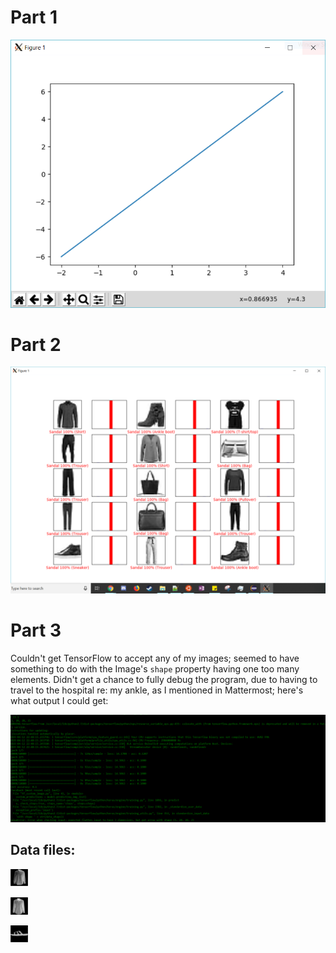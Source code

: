 # Part 1

![Part 1](https://github.com/drochecsp2017/CSCI4966/blob/master/images/lab11/part%201.PNG)

# Part 2

![Part 2](https://github.com/drochecsp2017/CSCI4966/blob/master/images/lab11/part2.PNG)

# Part 3

Couldn't get TensorFlow to accept any of my images; seemed to have something to do with the Image's `shape` property having one too many
elements. Didn't get a chance to fully debug the program, due to having to travel to the hospital re: my ankle, as I mentioned in
Mattermost; here's what output I could get:

![Part 3](https://github.com/drochecsp2017/CSCI4966/blob/master/images/lab11/part3.PNG)

## Data files:

![](https://github.com/drochecsp2017/CSCI4966/blob/master/images/lab11/data1.PNG)

![](https://github.com/drochecsp2017/CSCI4966/blob/master/images/lab11/data2.PNG)

![](https://github.com/drochecsp2017/CSCI4966/blob/master/images/lab11/data3.PNG)
